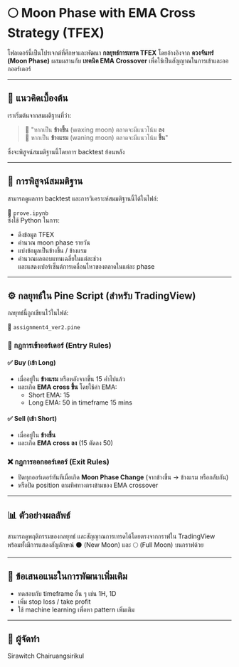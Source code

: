 # 🌕 Moon Phase with EMA Cross Strategy (TFEX)

โฟลเดอร์นี้เป็นโปรเจกต์ที่ศึกษาและพัฒนา **กลยุทธ์การเทรด TFEX** โดยอ้างอิงจาก **ดวงจันทร์ (Moon Phase)** ผสมผสานกับ **เทคนิค EMA Crossover** เพื่อใช้เป็นสัญญาณในการเข้าและออกออร์เดอร์

---

## 📌 แนวคิดเบื้องต้น

เราเริ่มต้นจากสมมติฐานที่ว่า:

> 🌝 "หากเป็น **ข้างขึ้น** (waxing moon) ตลาดจะมีแนวโน้ม **ลง**  
> 🌚 หากเป็น **ข้างแรม** (waning moon) ตลาดจะมีแนวโน้ม **ขึ้น**"

ซึ่งจะพิสูจน์สมมติฐานนี้โดยการ backtest ย้อนหลัง

---

## 🧪 การพิสูจน์สมมติฐาน

สามารถดูผลการ backtest และการวิเคราะห์สมมติฐานนี้ได้ในไฟล์:

📁 `prove.ipynb`  
ซึ่งใช้ Python ในการ:

- ดึงข้อมูล TFEX
- คำนวณ moon phase รายวัน
- แบ่งข้อมูลเป็นข้างขึ้น / ข้างแรม
- คำนวณผลตอบแทนเฉลี่ยในแต่ละช่วง  
  และแสดงเปอร์เซ็นต์การเคลื่อนไหวของตลาดในแต่ละ phase

---

## ⚙️ กลยุทธ์ใน Pine Script (สำหรับ TradingView)

กลยุทธ์นี้ถูกเขียนไว้ในไฟล์:

📄 `assignment4_ver2.pine`

### 🎯 กฎการเข้าออร์เดอร์ (Entry Rules)

#### ✅ Buy (เข้า Long)
- เมื่ออยู่ใน **ข้างแรม** หรือหลังจากขึ้น 15 ค่ำไปแล้ว
- และเกิด **EMA cross ขึ้น** โดยใช้ค่า EMA:
  - Short EMA: 15
  - Long EMA: 50 in timeframe 15 mins

#### ✅ Sell (เข้า Short)
- เมื่ออยู่ใน **ข้างขึ้น**
- และเกิด **EMA cross ลง** (15 ตัดลง 50)

### ❌ กฎการออกออร์เดอร์ (Exit Rules)
- ปิดทุกออร์เดอร์ทันทีเมื่อเกิด **Moon Phase Change** (จากข้างขึ้น → ข้างแรม หรือกลับกัน)
- หรือปิด position ตามทิศทางตรงข้ามของ EMA crossover

---

## 📊 ตัวอย่างผลลัพธ์
สามารถดูพฤติกรรมของกลยุทธ์ และสัญญาณการเทรดได้โดยตรงจากกราฟใน TradingView  
พร้อมทั้งมีการแสดงสัญลักษณ์ 🌑 (New Moon) และ 🌕 (Full Moon) บนกราฟด้วย

---

## 🧠 ข้อเสนอแนะในการพัฒนาเพิ่มเติม
- ทดสอบกับ timeframe อื่น ๆ เช่น 1H, 1D
- เพิ่ม stop loss / take profit
- ใช้ machine learning เพื่อหา pattern เพิ่มเติม

---

## 👤 ผู้จัดทำ

Sirawitch Chairuangsirikul  

